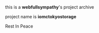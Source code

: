 this is a **webfullsympathy**'s project archive

project name is **iomctokyostorage**

Rest In Peace
